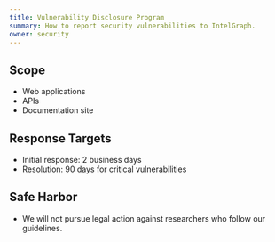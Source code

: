 ```yaml
---
title: Vulnerability Disclosure Program
summary: How to report security vulnerabilities to IntelGraph.
owner: security
---
```


## Scope
- Web applications
- APIs
- Documentation site

## Response Targets
- Initial response: 2 business days
- Resolution: 90 days for critical vulnerabilities

## Safe Harbor
- We will not pursue legal action against researchers who follow our guidelines.